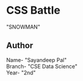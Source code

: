 # CSS Battle
"SNOWMAN"
## Author
Name- "Sayandeep Pal" <br>
Branch- "CSE Data Science" <br>
Year- "2nd"
